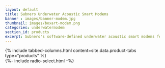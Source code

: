 ```yaml
---
layout: default
title: Subnero Underwater Acoustic Smart Modems
banner : images/banner-modem.jpg
thumbnail: images/boxart-modem.png
categories: underwatermodem
section_id: products
excerpt: Subnero's software-defined underwater acoustic smart modems for underwater wireless communication and networking.
---
```


<div>
    {% include tabbed-columns.html content=site.data.product-tabs type="products" %}
</div>
{%- include radio-select.html -%}
